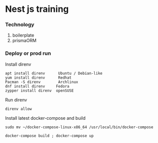 # Nest js training

### Technology 

1) boilerplate
2) prismaORM

### Deploy or prod run

Install direnv

```
apt install direnv      Ubuntu / Debian-like  
yum install direnv      Redhat  
Pacman -S direnv        Archlinux  
dnf install direnv     Fedora  
zypper install direnv  openSUSE  
```

Run direnv

``` direnv allow ```  

Install latest docker-compose and build  

``` sudo mv ~/docker-compose-linux-x86_64 /usr/local/bin/docker-compose ```  

``` docker-compose build ; docker-compose up  ```  